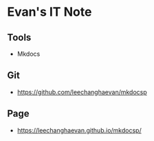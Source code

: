 # Evan's IT Note

## Tools

- Mkdocs

## Git

- <https://github.com/leechanghaevan/mkdocsp>

## Page

- <https://leechanghaevan.github.io/mkdocsp/>

